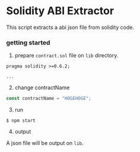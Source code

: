 # Solidity ABI Extractor

This script extracts a abi json file from solidity code.

### getting started

1. prepare `contract.sol` file on `lib` directory.

```solidity
pragma solidity >=0.6.2;

...
```

2. change contractName

```js
const contractName = "HOGEHOGE";
```

3. run

```
$ npm start
```

4. output

A json file will be output on `lib`.